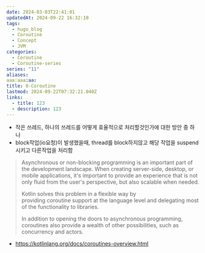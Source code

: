 ```yaml
---
date: 2024-03-03T22:41:01
updatedAt: 2024-09-22 16:32:10
tags:
  - hugo_blog
  - Coroutine
  - Concept
  - JVM
categories:
  - Coroutine
  - Coroutine-series
series: "11"
aliases: 
aaa:aaa:aa: 
title: 0-Coroutine
lastmod: 2024-09-22T07:32:21.040Z
links: 
  - title: 123
  - description: 123
---
```

* 작은 쓰레드, 하나의 쓰레드를 어떻게 효율적으로 처리할것인가에 대한 방안 중 하나
* block작업(io요청)이 발생했을때, thread를 block하지않고 해당 작업을 suspend시키고 다른작업을 처리함

> Asynchronous or non-blocking programming is an important part of the development landscape. When creating server-side, desktop, or mobile applications, it's important to provide an experience that is not only fluid from the user's perspective, but also scalable when needed.
>
> Kotlin solves this problem in a flexible way by providing coroutine support at the language level and delegating most of the functionality to libraries.
>
> In addition to opening the doors to asynchronous programming, coroutines also provide a wealth of other possibilities, such as concurrency and actors.

* https://kotlinlang.org/docs/coroutines-overview.html
